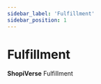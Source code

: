```yaml
---
sidebar_label: 'Fulfillment'
sidebar_position: 1
---
```


# Fulfillment

**ShopiVerse** Fulfillment



